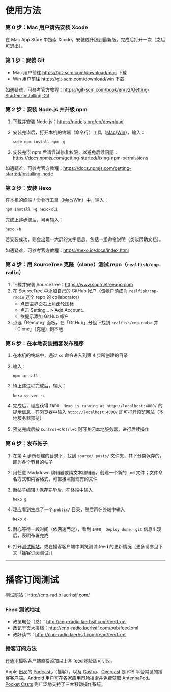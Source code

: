# 使用方法



### 第 0 步：Mac 用户请先安装 Xcode
在 Mac App Store 中搜索 Xcode，安装或升级到最新版。完成后打开一次（之后可退出）。



### 第 1 步：安装 Git
- Mac 用户前往 <https://git-scm.com/download/mac> 下载
- Win 用户前往 <https://git-scm.com/download/win> 下载

如遇疑难，可参考官方教程：<https://git-scm.com/book/en/v2/Getting-Started-Installing-Git>



### 第 2 步：安装 Node.js 并升级 npm
1. 下载并安装 Node.js：<https://nodejs.org/en/download>
2. 安装完毕后，打开本机的终端（命令行）工具（[Mac][osx-terminal]/[Win][win-cmd]），输入：
	```shell
	sudo npm install npm -g
	```

3. 安装完毕 npm 后请尝试修复权限，以避免后续问题：<https://docs.npmjs.com/getting-started/fixing-npm-permissions>

[osx-terminal]: http://blog.teamtreehouse.com/introduction-to-the-mac-os-x-command-line
[win-cmd]: http://windows.microsoft.com/zh-cn/windows-vista/open-a-command-prompt-window

如遇疑难，可参考官方教程：<https://docs.npmjs.com/getting-started/installing-node>



### 第 3 步：安装 Hexo
在本机的终端 / 命令行工具（[Mac][osx-terminal]/[Win][win-cmd]）中，输入：
```shell
npm install -g hexo-cli
```

完成上述步骤后，可再输入：
```shell
hexo -h
```
若安装成功，则会出现一大屏的文字信息，包括一组命令说明（类似帮助文档）。

如遇疑难，可参考官方教程：<https://hexo.io/docs/index.html>



### 第 4 步：用 SourceTree 克隆（clone）测试 repo（`realfish/cnp-radio`）
1. 下载并安装 SourceTree：<https://www.sourcetreeapp.com>
2. 在 SourceTree 中添加自己的 GitHub 帐户（该帐户须成为 `realfish/cnp-radio` 这个 repo 的 collaborator）
	- 点击主界面右上角齿轮图标
	- 点击 Setting… > Add Account…
	- 依提示添加 GitHub 帐户
3. 点选「Remote」面板，在「GitHub」分组下找到 `realfish/cnp-radio` 并「Clone」（克隆）到本地



### 第 5 步：在本地安装播客发布程序
1. 在本机的终端中，通过 `cd` 命令进入到第 4 步所创建的目录
2. 输入：
	```shell
	npm install
	```

3. 待上述过程完成后，输入：
	```shell
	hexo server -s
	```

4. 完成后，理应获得 `INFO  Hexo is running at http://localhost:4000/` 的提示信息，在浏览器中输入 `http://localhost:4000/` 即可打开预览网站（本地服务器预览）
5. 预览完成后按 `Control+C`/`Ctrl+C` 则可关闭本地服务器，进行后续操作



### 第 6 步：发布帖子
1. 在第 4 步所创建的目录下，找到 `source/_posts/` 文件夹，其下分类保存的，即为各个节目的帖子
2. 用任意 Markdown 编辑器或纯文本编辑器，创建一个新的 `.md` 文件；文件命名方式和内容格式，可直接照搬现有的文件
3. 新帖子编辑 / 保存完毕后，在终端中输入
	```shell
	hexo g
	```

4. 理应看到生成了一个 `public/` 目录，然后再在终端中输入
	```shell
	hexo d
	```

5. 耐心等待一段时间（依网速而定），看到 `INFO  Deploy done: git` 信息出现后，表明布署完成
6. 打开[测试网站]，或在播客客户端中浏览测试 feed 的更新情况（更多请参见下文「播客订阅测试」）

[测试网站]: http://cnp-radio.laerhsif.com/



* * *



# 播客订阅测试

测试网站：<http://cnp-radio.laerhsif.com/>



### Feed 测试地址
- 政见电台（总）：<http://cnp-radio.laerhsif.com/feed.xml>
- 政记干货大排档：<http://cnp-radio.laerhsif.com/pub/feed.xml>
- 政好读书：<http://cnp-radio.laerhsif.com/read/feed.xml>



### 播客订阅方法

在通用播客客户端直接添加以上各 feed 地址即可订阅。

Apple 出品的 [Podcasts][podcasts]（播客），以及 [Castro][castro]、[Overcast][overcast] 是 iOS 平台常见的播客客户端。Android 用户可在各家应用市场搜索并免费获取 [AntennaPod][antennapod]。[Pocket Casts][pocketcasts] 则广泛地支持了三大移动操作系统。

[podcasts]: https://itunes.apple.com/app/podcasts/id525463029
[castro]: http://castro.fm/
[overcast]: https://overcast.fm/
[antennapod]: http://antennapod.org/
[pocketcasts]: http://www.shiftyjelly.com/pocketcasts
